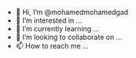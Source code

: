 - 👋 Hi, I’m @mohamedmohamedgad
- 👀 I’m interested in ...
- 🌱 I’m currently learning ...
- 💞️ I’m looking to collaborate on ...
- 📫 How to reach me ...

<!---
mohamedmohamedgad/mohamedmohamedgad is a ✨ special ✨ repository because its `README.md` (this file) appears on your GitHub profile.
You can click the Preview link to take a look at your changes.
--->
